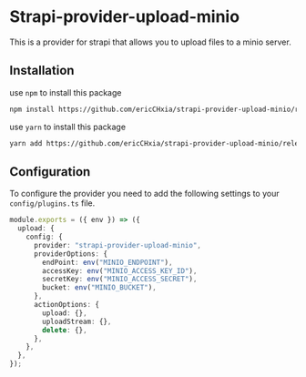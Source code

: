 # Strapi-provider-upload-minio
This is a provider for strapi that allows you to upload files to a minio server.

## Installation
use `npm` to install this package
```bash
npm install https://github.com/ericCHxia/strapi-provider-upload-minio/releases/download/v1.0.0/strapi-provider-upload-minio-v1.0.1.tgz
```
use `yarn` to install this package
```bash
yarn add https://github.com/ericCHxia/strapi-provider-upload-minio/releases/download/v1.0.0/strapi-provider-upload-minio-v1.0.1.tgz
```

## Configuration
To configure the provider you need to add the following settings to your `config/plugins.ts` file.
```ts
module.exports = ({ env }) => ({
  upload: {
    config: {
      provider: "strapi-provider-upload-minio",
      providerOptions: {
        endPoint: env("MINIO_ENDPOINT"),
        accessKey: env("MINIO_ACCESS_KEY_ID"),
        secretKey: env("MINIO_ACCESS_SECRET"),
        bucket: env("MINIO_BUCKET"),
      },
      actionOptions: {
        upload: {},
        uploadStream: {},
        delete: {},
      },
    },
  },
});

```